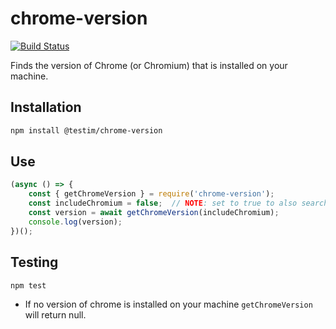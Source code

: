 # chrome-version

[![Build Status](https://github.com/testimio/chrome-version/actions/workflows/ci.yml/badge.svg?branch=master)](https://github.com/testimio/chrome-version/actions/workflows/ci.yml)

Finds the version of Chrome (or Chromium) that is installed on your machine.

## Installation
```sh
npm install @testim/chrome-version
```

## Use
```js
(async () => {
    const { getChromeVersion } = require('chrome-version');
    const includeChromium = false;  // NOTE: set to true to also search for Chromium
    const version = await getChromeVersion(includeChromium);
    console.log(version);
})();
```

## Testing
```sh
npm test
```

* If no version of chrome is installed on your machine `getChromeVersion` will return null.
